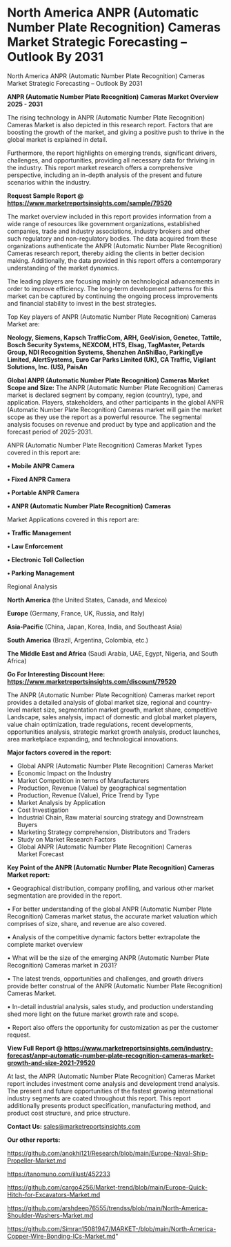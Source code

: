 # North America ANPR (Automatic Number Plate Recognition) Cameras Market Strategic Forecasting – Outlook By 2031
North America ANPR (Automatic Number Plate Recognition) Cameras Market Strategic Forecasting – Outlook By 2031

<Strong> ANPR (Automatic Number Plate Recognition) Cameras Market Overview 2025 - 2031</strong>

The rising technology in ANPR (Automatic Number Plate Recognition) Cameras Market is also depicted in this research report. Factors that are boosting the growth of the market, and giving a positive push to thrive in the global market is explained in detail.

Furthermore, the report highlights on emerging trends, significant drivers, challenges, and opportunities, providing all necessary data for thriving in the industry. This report market research offers a comprehensive perspective, including an in-depth analysis of the present and future scenarios within the industry.

<strong>Request Sample Report @ <a href=https://www.marketreportsinsights.com/sample/79520>https://www.marketreportsinsights.com/sample/79520</a></strong>

The market overview included in this report provides information from a wide range of resources like government organizations, established companies, trade and industry associations, industry brokers and other such regulatory and non-regulatory bodies. The data acquired from these organizations authenticate the ANPR (Automatic Number Plate Recognition) Cameras research report, thereby aiding the clients in better decision making. Additionally, the data provided in this report offers a contemporary understanding of the market dynamics.

The leading players are focusing mainly on technological advancements in order to improve efficiency. The long-term development patterns for this market can be captured by continuing the ongoing process improvements and financial stability to invest in the best strategies.

Top Key players of ANPR (Automatic Number Plate Recognition) Cameras Market are:

<strong>Neology, Siemens, Kapsch TrafficCom, ARH, GeoVision, Genetec, Tattile, Bosch Security Systems, NEXCOM, HTS, Elsag, TagMaster, Petards Group, NDI Recognition Systems, Shenzhen AnShiBao, ParkingEye Limited, AlertSystems, Euro Car Parks Limited (UK), CA Traffic, Vigilant Solutions, Inc. (US), PaisAn</strong>

<strong><b>Global ANPR (Automatic Number Plate Recognition) Cameras Market Scope and Size:</b></strong>
The ANPR (Automatic Number Plate Recognition) Cameras market is declared segment by company, region (country), type, and application. Players, stakeholders, and other participants in the global ANPR (Automatic Number Plate Recognition) Cameras market will gain the market scope as they use the report as a powerful resource. The segmental analysis focuses on revenue and product by type and application and the forecast period of 2025-2031.

ANPR (Automatic Number Plate Recognition) Cameras Market Types covered in this report are:

<strong>• Mobile ANPR Camera

• Fixed ANPR Camera

• Portable ANPR Camera

• ANPR (Automatic Number Plate Recognition) Cameras</strong>

Market Applications covered in this report are:

<strong>• Traffic Management

• Law Enforcement

• Electronic Toll Collection

• Parking Management</strong> 

Regional Analysis

<strong>North America</strong> (the United States, Canada, and Mexico)

<strong>Europe</strong> (Germany, France, UK, Russia, and Italy)

<strong>Asia-Pacific</strong> (China, Japan, Korea, India, and Southeast Asia)

<strong>South America</strong> (Brazil, Argentina, Colombia, etc.)

<strong>The Middle East and Africa</strong> (Saudi Arabia, UAE, Egypt, Nigeria, and South Africa)

<strong>Go For Interesting Discount Here: <a href=https://www.marketreportsinsights.com/discount/79520>https://www.marketreportsinsights.com/discount/79520</a></strong>

The ANPR (Automatic Number Plate Recognition) Cameras market report provides a detailed analysis of global market size, regional and country-level market size, segmentation market growth, market share, competitive Landscape, sales analysis, impact of domestic and global market players, value chain optimization, trade regulations, recent developments, opportunities analysis, strategic market growth analysis, product launches, area marketplace expanding, and technological innovations.

<strong><b>Major factors covered in the report:</b></strong>
<ul>
  <li>Global ANPR (Automatic Number Plate Recognition) Cameras Market </li>
  <li>Economic Impact on the Industry</li>
  <li>Market Competition in terms of Manufacturers</li>
  <li>Production, Revenue (Value) by geographical segmentation</li>
  <li>Production, Revenue (Value), Price Trend by Type</li>
  <li>Market Analysis by Application</li>
  <li>Cost Investigation</li>
  <li>Industrial Chain, Raw material sourcing strategy and Downstream Buyers</li>
  <li>Marketing Strategy comprehension, Distributors and Traders</li>
  <li>Study on Market Research Factors</li>
  <li>Global ANPR (Automatic Number Plate Recognition) Cameras Market Forecast</li>
</ul>

<strong><b>Key Point of the ANPR (Automatic Number Plate Recognition) Cameras Market report:</b></strong>

• Geographical distribution, company profiling, and various other market segmentation are provided in the report.

• For better understanding of the global ANPR (Automatic Number Plate Recognition) Cameras market status, the accurate market valuation which comprises of size, share, and revenue are also covered.

• Analysis of the competitive dynamic factors better extrapolate the complete market overview

• What will be the size of the emerging ANPR (Automatic Number Plate Recognition) Cameras market in 2031?

• The latest trends, opportunities and challenges, and growth drivers provide better construal of the ANPR (Automatic Number Plate Recognition) Cameras Market.

• In-detail industrial analysis, sales study, and production understanding shed more light on the future market growth rate and scope.

• Report also offers the opportunity for customization as per the customer request.

<strong><b>View Full Report @ <a href=https://www.marketreportsinsights.com/industry-forecast/anpr-automatic-number-plate-recognition-cameras-market-growth-and-size-2021-79520>https://www.marketreportsinsights.com/industry-forecast/anpr-automatic-number-plate-recognition-cameras-market-growth-and-size-2021-79520</a></b></strong>


At last, the ANPR (Automatic Number Plate Recognition) Cameras Market report includes investment come analysis and development trend analysis. The present and future opportunities of the fastest growing international industry segments are coated throughout this report. This report additionally presents product specification, manufacturing method, and product cost structure, and price structure.

<strong>Contact Us:</strong>
sales@marketreportsinsights.com

<strong>Our other reports:</strong>

<a href=https://github.com/anokhi121/Research/blob/main/Europe-Naval-Ship-Propeller-Market.md>https://github.com/anokhi121/Research/blob/main/Europe-Naval-Ship-Propeller-Market.md</a>

<a href=https://tanomuno.com/illust/452233>https://tanomuno.com/illust/452233</a>

<a href=https://github.com/cargo4256/Market-trend/blob/main/Europe-Quick-Hitch-for-Excavators-Market.md>https://github.com/cargo4256/Market-trend/blob/main/Europe-Quick-Hitch-for-Excavators-Market.md</a>

<a href=https://github.com/arshdeep76555/trendss/blob/main/North-America-Shoulder-Washers-Market.md>https://github.com/arshdeep76555/trendss/blob/main/North-America-Shoulder-Washers-Market.md</a>

<a href=https://github.com/Simran15081947/MARKET-/blob/main/North-America-Copper-Wire-Bonding-ICs-Market.md>https://github.com/Simran15081947/MARKET-/blob/main/North-America-Copper-Wire-Bonding-ICs-Market.md</a>"
